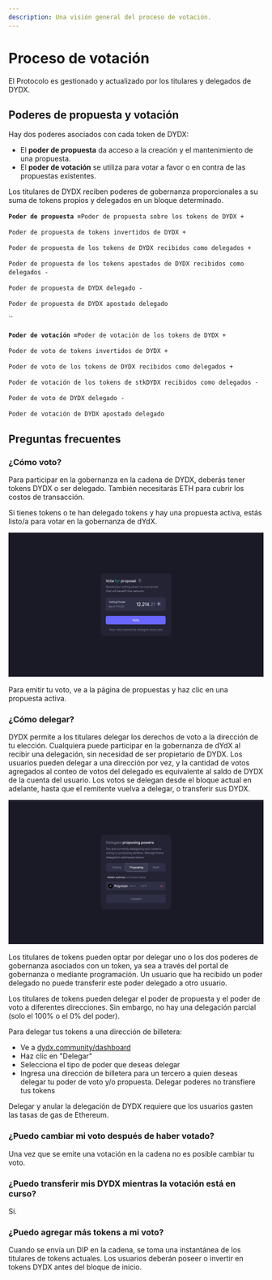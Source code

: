 ```yaml
---
description: Una visión general del proceso de votación.
---
```


# Proceso de votación

El Protocolo es gestionado y actualizado por los titulares y delegados de DYDX.

## **Poderes de propuesta y votación**

Hay dos poderes asociados con cada token de DYDX:

* El **poder de propuesta** da acceso a la creación y el mantenimiento de una propuesta.
* El **poder de votación** se utiliza para votar a favor o en contra de las propuestas existentes.

Los titulares de DYDX reciben poderes de gobernanza proporcionales a su suma de tokens propios y delegados en un bloque determinado.

**`Poder de propuesta =`**`Poder de propuesta sobre los tokens de DYDX +`

`Poder de propuesta de tokens invertidos de DYDX +`

`Poder de propuesta de los tokens de DYDX recibidos como delegados +`

`Poder de propuesta de los tokens apostados de DYDX recibidos como delegados -`

`Poder de propuesta de DYDX delegado - `

`Poder de propuesta de DYDX apostado delegado`

\`\`

**`Poder de votación =`**`Poder de votación de los tokens de DYDX +`

`Poder de voto de tokens invertidos de DYDX +`

`Poder de voto de los tokens de DYDX recibidos como delegados +`

`Poder de votación de los tokens de stkDYDX recibidos como delegados -`

`Poder de voto de DYDX delegado -`

`Poder de votación de DYDX apostado delegado`

## Preguntas frecuentes

### ¿Cómo voto?

Para participar en la gobernanza en la cadena de DYDX, deberás tener tokens DYDX o ser delegado. También necesitarás ETH para cubrir los costos de transacción.

Si tienes tokens o te han delegado tokens y hay una propuesta activa, estás listo/a para votar en la gobernanza de dYdX.

![Emitir votos usando tu poder de votación](../.gitbook/assets/1-voting-power.png)

Para emitir tu voto, ve a la página de propuestas y haz clic en una propuesta activa.

### **¿Cómo delegar?**

DYDX permite a los titulares delegar los derechos de voto a la dirección de tu elección. Cualquiera puede participar en la gobernanza de dYdX al recibir una delegación, sin necesidad de ser propietario de DYDX. Los usuarios pueden delegar a una dirección por vez, y la cantidad de votos agregados al conteo de votos del delegado es equivalente al saldo de DYDX de la cuenta del usuario. Los votos se delegan desde el bloque actual en adelante, hasta que el remitente vuelva a delegar, o transferir sus DYDX.

![Delegar tus poderes de votación y de propuesta](../.gitbook/assets/1-delegate-power.png)

Los titulares de tokens pueden optar por delegar uno o los dos poderes de gobernanza asociados con un token, ya sea a través del portal de gobernanza o mediante programación. Un usuario que ha recibido un poder delegado no puede transferir este poder delegado a otro usuario.

Los titulares de tokens pueden delegar el poder de propuesta y el poder de voto a diferentes direcciones. Sin embargo, no hay una delegación parcial (solo el 100% o el 0% del poder).

Para delegar tus tokens a una dirección de billetera:

* Ve a [dydx.community/dashboard](https://dydx.community/dashboard)
* Haz clic en "Delegar"
* Selecciona el tipo de poder que deseas delegar
* Ingresa una dirección de billetera para un tercero a quien deseas delegar tu poder de voto y/o propuesta. Delegar poderes no transfiere tus tokens

Delegar y anular la delegación de DYDX requiere que los usuarios gasten las tasas de gas de Ethereum.

### ¿Puedo cambiar mi voto después de haber votado?

Una vez que se emite una votación en la cadena no es posible cambiar tu voto.

### ¿Puedo transferir mis DYDX mientras la votación está en curso?

Sí.

### ¿Puedo agregar más tokens a mi voto?

Cuando se envía un DIP en la cadena, se toma una instantánea de los titulares de tokens actuales. Los usuarios deberán poseer o invertir en tokens DYDX antes del bloque de inicio.
